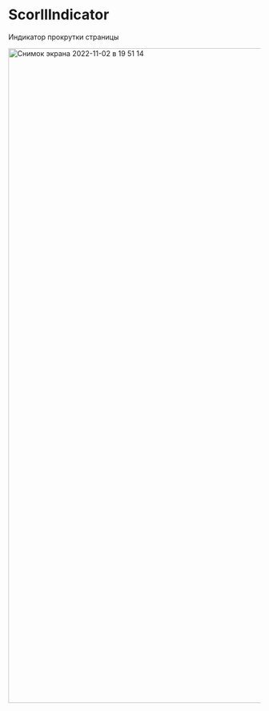 # ScorllIndicator

Индикатор прокрутки страницы

<img width="1307" alt="Снимок экрана 2022-11-02 в 19 51 14" src="https://user-images.githubusercontent.com/49967730/199551622-c8513578-16f0-44a1-9e49-39628ec30970.png">
